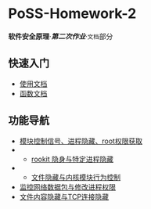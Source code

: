 # PoSS-Homework-2
**软件安全原理**·***第二次作业***·`文档`部分

## 快速入门
- [使用文档](https://github.com/PoSS-G3/PoSS-Homework-2/blob/master/%E4%BD%BF%E7%94%A8%E6%96%87%E6%A1%A3.md "使用文档")
- [函数文档](https://github.com/PoSS-G3/PoSS-Homework-2/blob/master/%E5%87%BD%E6%95%B0%E8%AF%B4%E6%98%8E.md "函数文档")

## 功能导航
- [模块控制信号、进程隐藏、root权限获取](https://github.com/PoSS-G3/PoSS-Homework-2/blob/master/rootkit_3_10_11.md "模块控制信号、进程隐藏、root权限获取")
- - [rookit 隐身与特定进程隐藏](https://github.com/PoSS-G3/PoSS-Homework-2/blob/master/rootkit_1_2.md "rookit 隐身与特定进程隐藏")
- - [文件隐藏与内核模块行为控制](https://github.com/PoSS-G3/PoSS-Homework-2/blob/master/rootkit_5_8.md "文件隐藏与内核模块行为控制")
- [监控网络数据包与修改进程权限](https://github.com/PoSS-G3/PoSS-Homework-2/blob/master/rootkit_9_10.md "监控网络数据包与修改进程权限")
- [文件内容隐藏与TCP连接隐藏](https://github.com/PoSS-G3/PoSS-Homework-2/blob/master/rootkit_4_6.md "文件内容隐藏与TCP连接隐藏")

